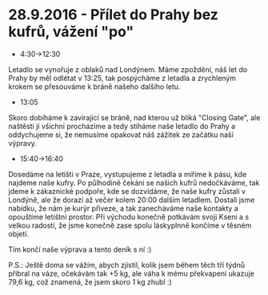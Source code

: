 # 28.9.2016 - Přílet do Prahy bez kufrů, vážení "po"

   * 4:30->12:30

Letadlo se vynořuje z oblaků nad Londýnem. Máme zpoždění, náš let do Prahy by měl odlétat v 13:25, tak pospýcháme z letadla a zrychleným krokem se přesouváme k bráně našeho dalšího letu.

   * 13:05

Skoro dobíháme k zavírající se bráně, nad kterou už bliká "Closing Gate", ale naštěstí jí všichni procházíme a tedy stíháme naše letadlo do Prahy a oddychujeme si, že nemusíme opakovat náš zážitek ze začátku naší výpravy.

   * 15:40->16:40

Dosedáme na letišti v Praze, vystupujeme z letadla a míříme k pásu, kde najdeme naše kufry.
Po půlhodině čekáni se našich kufrů nedočkáváme, tak jdeme k zákaznické podpoře, kde se dozvídáme, že naše kufry zůstali v Londýně, ale že dorazí až večer kolem 20:00 dalším letadlem. Dostali jsme nabídku, že nám je kurýr přiveze, a tak zanecháváme naše kontakty a opouštíme letištní prostor. Při  východu konečně potkávám svoji Kseni a s velkou radostí, že jsme konečně zase spolu láskyplnně končíme v těsném objetí.

Tím končí naše výprava a tento deník s ní :)

P.S.: Ještě doma se vážím, abych zjistil, kolik jsem během těch tří týdnů přibral na váze, očekávám tak +5 kg, ale váha k mému překvapení ukazuje 79,6 kg, což znamená, že jsem skoro 1 kg zhubl :)